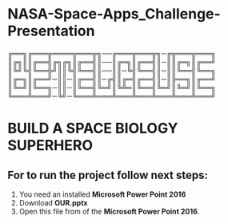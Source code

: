# NASA-Space-Apps_Challenge-Presentation


╔══╗╔═══╦════╦═══╦╗──╔═══╦═══╦╗─╔╦═══╦═══╗
║╔╗║║╔══╣╔╗╔╗║╔══╣║──║╔═╗║╔══╣║─║║╔═╗║╔══╝
║╚╝╚╣╚══╬╝║║╚╣╚══╣║──║║─╚╣╚══╣║─║║╚══╣╚══╗
║╔═╗║╔══╝─║║─║╔══╣║─╔╣║╔═╣╔══╣║─║╠══╗║╔══╝
║╚═╝║╚══╗─║║─║╚══╣╚═╝║╚╩═║╚══╣╚═╝║╚═╝║╚══╗
╚═══╩═══╝─╚╝─╚═══╩═══╩═══╩═══╩═══╩═══╩═══╝


# BUILD A SPACE BIOLOGY SUPERHERO

## For to run the project follow next steps:

1. You need an installed **Microsoft Power Point 2016**
2. Download **OUR.pptx**
3. Open this file from  of the **Microsoft Power Point 2016**.